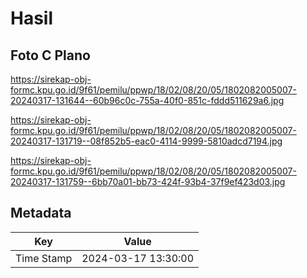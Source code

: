 # Hasil

## Foto C Plano

https://sirekap-obj-formc.kpu.go.id/9f61/pemilu/ppwp/18/02/08/20/05/1802082005007-20240317-131644--60b96c0c-755a-40f0-851c-fddd511629a6.jpg

https://sirekap-obj-formc.kpu.go.id/9f61/pemilu/ppwp/18/02/08/20/05/1802082005007-20240317-131719--08f852b5-eac0-4114-9999-5810adcd7194.jpg

https://sirekap-obj-formc.kpu.go.id/9f61/pemilu/ppwp/18/02/08/20/05/1802082005007-20240317-131759--6bb70a01-bb73-424f-93b4-37f9ef423d03.jpg


## Metadata

| Key        | Value               |
| ---------- | ------------------- |
| Time Stamp | 2024-03-17 13:30:00 |



